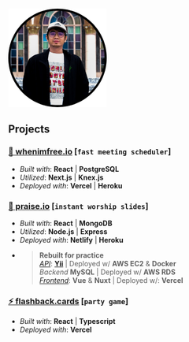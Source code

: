 ![alt text](https://github.com/missiontide/missiontide/blob/main/avatar.png?raw=true)

## Projects

### [📆 whenimfree.io](https://whenimfree.io/) \[`fast meeting scheduler`]
- _Built with_: **React** | **PostgreSQL**
- _Utilized_: **Next.js** | **Knex.js**
- _Deployed with_: **Vercel** | **Heroku**

### [🎵 praise.io](https://praise.io/) \[`instant worship slides`]
- _Built with_: **React** | **MongoDB**
- _Utilized_: **Node.js** | **Express**
- _Deployed with_: **Netlify** | **Heroku**
- > __Rebuilt for practice__  
[_API_](http://ec2-44-200-144-164.compute-1.amazonaws.com:8888/): [**Yii**](https://github.com/missiontide/praise-io-yii) | Deployed w/ **AWS EC2** & **Docker**  
_Backend_ **MySQL** | Deployed w/ **AWS RDS**  
[_Frontend_](https://praise-io-q7au4xfbt-missiontide.vercel.app/): **Vue** & **Nuxt** | Deployed w/: **Vercel**

### [⚡ flashback.cards](https://flashback-cards.vercel.app/) \[`party game`]
- _Built with_: **React** | **Typescript**
- _Deployed with_: **Vercel**
